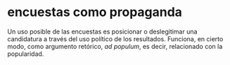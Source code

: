 # encuestas como propaganda

Un uso posible de las encuestas es posicionar o deslegitimar una candidatura a través del uso político de los resultados. Funciona, en cierto modo, como argumento retórico, *ad populum*, es decir, relacionado con la popularidad.
